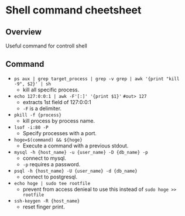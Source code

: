 # Shell command cheetsheet

## Overview
Useful command for controll shell

## Command
- `ps aux | grep target_process | grep -v grep | awk '{print "kill -9", $2}' | sh`
  - kill all specific process.
- `echo 127:0:0:1 | awk -F'[:]' '{print $1}'` `#out> 127`
  - extracts 1st field of 127:0:0:1
  - `-F` is a delimiter.
- `pkill -f {process}`
  - kill process by process name.
- `lsof -i:80 -P`
  - Specify processes with a port.
- `hoge=$(command) && ${hoge}`
  - Execute a command with a previous stdout.
- `mysql -h {host_name} -u {user_name} -D {db_name} -p`
  - connect to mysql.
  - `-p` requires a password.
- `psql -h {host_name} -U {user_name} -d {db_name}`
  - connect to postgresql.
- `echo hoge | sudo tee rootfile`
  - prevent from access denieal to use this instead of `sudo hoge >> rootfile`
- `ssh-keygen -R {host_name}`
  - reset finger print.
